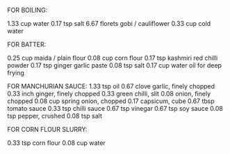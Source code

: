 FOR BOILING:

 1.33 cup water
 0.17 tsp salt
 6.67 florets gobi / cauliflower
 0.33 cup cold water

FOR BATTER:
 
 0.25 cup maida / plain flour
 0.08 cup corn flour
 0.17 tsp kashmiri red chilli powder
 0.17 tsp ginger garlic paste
 0.08 tsp salt
 0.17 cup water
 oil for deep frying

FOR MANCHURIAN SAUCE:
 1.33 tsp oil
 0.67 clove garlic, finely chopped
 0.33 inch ginger, finely chopped
 0.33 green chilli, slit
 0.08 onion, finely chopped
 0.08 cup spring onion, chopped
 0.17 capsicum, cube
 0.67 tbsp tomato sauce
 0.33 tsp chilli sauce
 0.67 tsp vinegar
 0.67 tsp soy sauce
 0.08 tsp pepper, crushed
 0.08 tsp salt

FOR CORN FLOUR SLURRY:

 0.33 tsp corn flour
 0.08 cup water